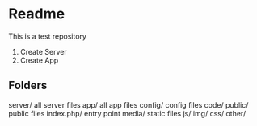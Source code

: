 # Readme

This is a test repository

1. Create Server
2. Create App

## Folders

server/             all server files
app/                all app files
    config/         config files
    code/
public/             public files
    index.php/      entry point
    media/          static files
        js/
        img/
        css/
        other/
